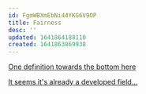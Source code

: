 ```yaml
---
id: FgmWBXmEbNi44YKG6V9OP
title: Fairness
desc: ''
updated: 1641864188110
created: 1641863869938
---
```


[One definition towards the bottom here](https://docs.google.com/document/d/12n_lUxZEiv_ve0VIkkqwmYLpRZttPSzeE1nzOWqFj-Q/edit?usp=sharing)

[It seems it's already a developed field...](https://en.wikipedia.org/wiki/Fairness_(machine_learning)#Fairness_criteria_in_classification_problems)
